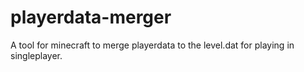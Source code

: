 # playerdata-merger
A tool for minecraft to merge playerdata to the level.dat for playing in singleplayer.
